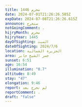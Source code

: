 ```yaml
---
title: محرم 1446
date: 2024-07-01T21:26:26.585Z
expDate: 2024-07-08T21:26:26.615Z
announce: ستخرج
notGoingComment: .
hijryMonth: محرم
hijryYear: 1445
dayOfSighting: السبت
dateOfSighting: 2024/7/6
location: الجزيرة الشمالية
area: جسر الشيخ جابر
sunset: 6:51
age: 16:54
illumination: "0.7"
altitude: 8:49
stay: "47"
elongation: 9:46
report: لم تخرج بعد
reportComment: .
draft: "false"
---
```

